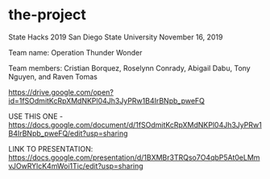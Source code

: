 # the-project
State Hacks 2019
San Diego State University
November 16, 2019

Team name: Operation Thunder Wonder

Team members: Cristian Borquez, Roselynn Conrady, Abigail Dabu, Tony Nguyen, and Raven Tomas

https://drive.google.com/open?id=1fSOdmitKcRpXMdNKPl04Jh3JyPRw1B4IrBNpb_pweFQ

USE THIS ONE - https://docs.google.com/document/d/1fSOdmitKcRpXMdNKPl04Jh3JyPRw1B4IrBNpb_pweFQ/edit?usp=sharing

LINK TO PRESENTATION: https://docs.google.com/presentation/d/1BXMBr3TRQso7O4qbP5At0eLMmvJOwRYlcK4mWoi1Tic/edit?usp=sharing
